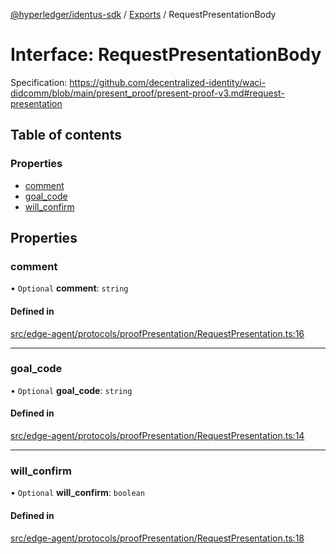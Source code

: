 [@hyperledger/identus-sdk](../README.md) / [Exports](../modules.md) / RequestPresentationBody

# Interface: RequestPresentationBody

Specification:
https://github.com/decentralized-identity/waci-didcomm/blob/main/present_proof/present-proof-v3.md#request-presentation

## Table of contents

### Properties

- [comment](RequestPresentationBody.md#comment)
- [goal\_code](RequestPresentationBody.md#goal_code)
- [will\_confirm](RequestPresentationBody.md#will_confirm)

## Properties

### comment

• `Optional` **comment**: `string`

#### Defined in

[src/edge-agent/protocols/proofPresentation/RequestPresentation.ts:16](https://github.com/hyperledger-identus/sdk-ts/blob/966e04ee4b9d4ba9d1e404c4d3d062abcf854530/src/edge-agent/protocols/proofPresentation/RequestPresentation.ts#L16)

___

### goal\_code

• `Optional` **goal\_code**: `string`

#### Defined in

[src/edge-agent/protocols/proofPresentation/RequestPresentation.ts:14](https://github.com/hyperledger-identus/sdk-ts/blob/966e04ee4b9d4ba9d1e404c4d3d062abcf854530/src/edge-agent/protocols/proofPresentation/RequestPresentation.ts#L14)

___

### will\_confirm

• `Optional` **will\_confirm**: `boolean`

#### Defined in

[src/edge-agent/protocols/proofPresentation/RequestPresentation.ts:18](https://github.com/hyperledger-identus/sdk-ts/blob/966e04ee4b9d4ba9d1e404c4d3d062abcf854530/src/edge-agent/protocols/proofPresentation/RequestPresentation.ts#L18)
